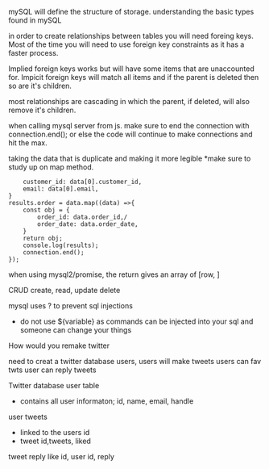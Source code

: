 mySQL will define the structure of storage.
understanding the basic types found in mySQL

in order to create relationships between tables you will need foreing keys. Most of the time you will need to use foreign key constraints as it has a faster process.

Implied foreign keys works but will have some items that are unaccounted for. 
Impicit foreign keys will match all items and if the parent is deleted then so are it's children. 

most relationships are cascading in which the parent, if deleted, will also remove it's children.

when calling mysql server from js. make sure to end the connection with connection.end(); or else the code will continue to make connections and hit the max. 

taking the data that is duplicate and making it more legible
*make sure to study up on map method. 

```const results ={
    customer_id: data[0].customer_id,
    email: data[0].email,
}
results.order = data.map((data) =>{
    const obj = {
        order_id: data.order_id,/
        order_date: data.order_date,
    }
    return obj;
    console.log(results);
    connection.end();
});
```
when using mysql2/promise, the return gives an array of [row, ]

CRUD
create, read, update delete

mysql uses ? to prevent sql injections 
* do not use ${variable} as commands can be injected into your sql and someone can change your things



How would you remake twitter

need to creat a twitter database
users,
users will make tweets
users can fav twts
user can reply tweets


Twitter database
user table
* contains all user informaton; id, name, email, handle

user tweets 

* linked to the users id 
* tweet id,tweets, liked 

tweet reply
like id, user id, reply

